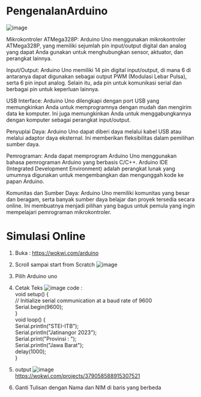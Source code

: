 # PengenalanArduino
![image](https://github.com/NoerFajrin/PengenalanArduino/assets/71316603/882584aa-fee1-4fec-a417-4ff98e430279)


Mikrokontroler ATMega328P: Arduino Uno menggunakan mikrokontroler ATMega328P, yang memiliki sejumlah pin input/output digital dan analog yang dapat Anda gunakan untuk menghubungkan sensor, aktuator, dan perangkat lainnya.

Input/Output: Arduino Uno memiliki 14 pin digital input/output, di mana 6 di antaranya dapat digunakan sebagai output PWM (Modulasi Lebar Pulsa), serta 6 pin input analog. Selain itu, ada pin untuk komunikasi serial dan berbagai pin untuk keperluan lainnya.

USB Interface: Arduino Uno dilengkapi dengan port USB yang memungkinkan Anda untuk memprogramnya dengan mudah dan mengirim data ke komputer. Ini juga memungkinkan Anda untuk menggabungkannya dengan komputer sebagai perangkat input/output.

Penyuplai Daya: Arduino Uno dapat diberi daya melalui kabel USB atau melalui adaptor daya eksternal. Ini memberikan fleksibilitas dalam pemilihan sumber daya.

Pemrograman: Anda dapat memprogram Arduino Uno menggunakan bahasa pemrograman Arduino yang berbasis C/C++. Arduino IDE (Integrated Development Environment) adalah perangkat lunak yang umumnya digunakan untuk mengembangkan dan mengunggah kode ke papan Arduino.

Komunitas dan Sumber Daya: Arduino Uno memiliki komunitas yang besar dan beragam, serta banyak sumber daya belajar dan proyek tersedia secara online. Ini membuatnya menjadi pilihan yang bagus untuk pemula yang ingin mempelajari pemrograman mikrokontroler.

# Simulasi Online
1. Buka : https://wokwi.com/arduino
2. Scroll sampai start from Scratch
   ![image](https://github.com/NoerFajrin/PengenalanArduino/assets/71316603/b5b45b59-75d3-435d-afd2-fd5a82f78df4)
3. Pilih Arduino uno
4. Cetak Teks
   ![image](https://github.com/NoerFajrin/PengenalanArduino/assets/71316603/ae6693b7-b5d5-4db2-a90e-dd307a1ceefe)
   code :
<br>void setup() {
 <br> // Initialize serial communication at a baud rate of 9600
 <br> Serial.begin(9600);
 <br>}
<br>void loop() {
 <br> Serial.println("STEI-ITB");
 <br> Serial.println("Jatinangor 2023");
<br> Serial.print("Provinsi : ");
<br> Serial.println("Jawa Barat");
 <br> delay(1000); 
<br>}
6. output
![image](https://github.com/NoerFajrin/PengenalanArduino/assets/71316603/e879fae7-e665-402d-bb07-b0f5e03a09b8)
<br> https://wokwi.com/projects/379058588915307521

8. Ganti Tulisan dengan Nama dan NIM di baris yang berbeda



